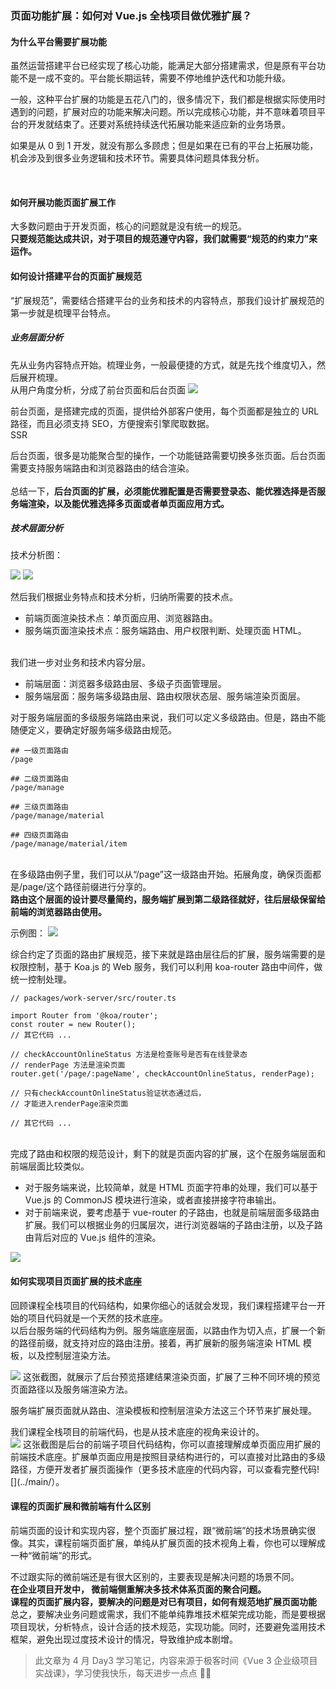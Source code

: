 ### 页面功能扩展：如何对 Vue.js 全栈项目做优雅扩展？

#### 为什么平台需要扩展功能

虽然运营搭建平台已经实现了核心功能，能满足大部分搭建需求，但是原有平台功能不是一成不变的。平台能长期运转，需要不停地维护迭代和功能升级。
<br/>

一般，这种平台扩展的功能是五花八门的，很多情况下，我们都是根据实际使用时遇到的问题，扩展对应的功能来解决问题。所以完成核心功能，并不意味着项目平台的开发就结束了。还要对系统持续迭代拓展功能来适应新的业务场景。
<br/>

如果是从 0 到 1 开发，就没有那么多顾虑；但是如果在已有的平台上拓展功能，机会涉及到很多业务逻辑和技术环节。需要具体问题具体我分析。

<br/>

#### 如何开展功能页面扩展工作

大多数问题由于开发页面，核心的问题就是没有统一的规范。<br/>
<b>只要规范能达成共识，对于项目的规范遵守内容，我们就需要“规范的约束力”来运作。</b>

#### 如何设计搭建平台的页面扩展规范

“扩展规范”，需要结合搭建平台的业务和技术的内容特点，那我们设计扩展规范的第一步就是梳理平台特点。

##### 业务层面分析

先从业务内容特点开始。梳理业务，一般最便捷的方式，就是先找个维度切入，然后展开梳理。
<br/>
从用户角度分析，分成了前台页面和后台页面
![](https://static001.geekbang.org/resource/image/35/c1/35ac50c7c70228360ec92568f1c7ecc1.jpg?wh=4000x2517)

前台页面，是搭建完成的页面，提供给外部客户使用，每个页面都是独立的 URL 路径，而且必须支持 SEO，方便搜索引擎爬取数据。<br/>
SSR
<br/>

后台页面，很多是功能聚合型的操作，一个功能链路需要切换多张页面。后台页面需要支持服务端路由和浏览器路由的结合渲染。<br/>
<br/>
总结一下，<b>后台页面的扩展，必须能优雅配置是否需要登录态、能优雅选择是否服务端渲染，以及能优雅选择多页面或者单页面应用方式。</b>

##### 技术层面分析

技术分析图：

![](https://static001.geekbang.org/resource/image/40/68/40c08f62b997d152377bfd8816158c68.jpg?wh=4000x2250)
![](https://static001.geekbang.org/resource/image/c7/y3/c7acfd45eab6aff4e19b683b68d3byy3.jpg?wh=4000x2250)

然后我们根据业务特点和技术分析，归纳所需要的技术点。<br/>

- 前端页面渲染技术点：单页面应用、浏览器路由。
- 服务端页面渲染技术点：服务端路由、用户权限判断、处理页面 HTML。

<br/>
我们进一步对业务和技术内容分层。
<br/>

- 前端层面：浏览器多级路由层、多级子页面管理层。
- 服务端层面：服务端多级路由层、路由权限状态层、服务端渲染页面层。
  <br/>

对于服务端层面的多级服务端路由来说，我们可以定义多级路由。但是，路由不能随便定义，要确定好服务端多级路由规范。

```
## 一级页面路由
/page

## 二级页面路由
/page/manage

## 三级页面路由
/page/manage/material

## 四级页面路由
/page/manage/material/item
```

<br/>
在多级路由例子里，我们可以从“/page”这一级路由开始。拓展角度，确保页面都是/page/这个路径前缀进行分享的。
<br/>
<b>路由这个层面的设计要尽量简约，服务端扩展到第二级路径就好，往后层级保留给前端的浏览器路由使用。</b>
<br/>

示例图：
![](https://static001.geekbang.org/resource/image/82/f2/829933f6c642aa3afe37a726f5b0e8f2.jpg?wh=4000x2415)

综合约定了页面的路由扩展规范，接下来就是路由层往后的扩展，服务端需要的是权限控制，基于 Koa.js 的 Web 服务，我们可以利用 koa-router 路由中间件，做统一控制处理。<br/>

```
// packages/work-server/src/router.ts

import Router from '@koa/router';
const router = new Router();
// 其它代码 ...

// checkAccountOnlineStatus 方法是检查账号是否有在线登录态
// renderPage 方法是渲染页面
router.get('/page/:pageName', checkAccountOnlineStatus, renderPage);

// 只有checkAccountOnlineStatus验证状态通过后，
// 才能进入renderPage渲染页面

// 其它代码 ...
```

<br/>
完成了路由和权限的规范设计，剩下的就是页面内容的扩展，这个在服务端层面和前端层面比较类似。

- 对于服务端来说，比较简单，就是 HTML 页面字符串的处理，我们可以基于 Vue.js 的 CommonJS 模块进行渲染，或者直接拼接字符串输出。
- 对于前端来说，要考虑基于 vue-router 的子路由，也就是前端层面多级路由扩展。我们可以根据业务的归属层次，进行浏览器端的子路由注册，以及子路由背后对应的 Vue.js 组件的渲染。

![](https://static001.geekbang.org/resource/image/1a/cc/1a9580172dbcyyed0cd6ca61307d4bcc.jpg?wh=4000x2415)

#### 如何实现项目页面扩展的技术底座

回顾课程全栈项目的代码结构，如果你细心的话就会发现，我们课程搭建平台一开始的项目代码就是一个天然的技术底座。
<br/>
以后台服务端的代码结构为例。服务端底座层面，以路由作为切入点，扩展一个新的路径前缀，就支持对应的路由注册。接着，再扩展新的服务端渲染 HTML 模板，以及控制层渲染方法。
<br/>

![](https://static001.geekbang.org/resource/image/61/e6/61f0c95965323b06c6cb42a230880de6.png?wh=1920x1091)
这张截图，就展示了后台预览搭建结果渲染页面，扩展了三种不同环境的预览页面路径以及服务端渲染方法。
<br/>

服务端扩展页面就从路由、渲染模板和控制层渲染方法这三个环节来扩展处理。
<br/>

我们课程全栈项目的前端代码，也是从技术底座的视角来设计的。<br/>
![](https://static001.geekbang.org/resource/image/0c/b5/0c110c6cfc629yy106f529e9d01af9b5.png?wh=1920x1291)
这张截图是后台的前端子项目代码结构，你可以直接理解成单页面应用扩展的前端技术底座。扩展单页面应用是按照目录结构进行的，可以直接对比路由的多级路径，方便开发者扩展页面操作（更多技术底座的代码内容，可以查看完整代码![](../main/）。

#### 课程的页面扩展和微前端有什么区别

前端页面的设计和实现内容，整个页面扩展过程，跟“微前端”的技术场景确实很像。其实，课程前端页面扩展，单纯从扩展页面的技术视角上看，你也可以理解成一种“微前端”的形式。<br/>

不过跟实际的微前端还是有很大区别的，主要表现是解决问题的场景不同。
<br/>
<b>在企业项目开发中， 微前端侧重解决多技术体系页面的聚合问题。</b><br/>
<b>课程的页面扩展内容，要解决的问题是对已有项目，如何有规范地扩展页面功能</b><br/>
总之，要解决业务问题或需求，我们不能单纯靠堆技术框架完成功能，而是要根据项目现状，分析特点，设计合适的技术规范，实现功能。同时，还要避免滥用技术框架，避免出现过度技术设计的情况，导致维护成本剧增。
<br/>

> 此文章为 4 月 Day3 学习笔记，内容来源于极客时间《Vue 3 企业级项目实战课》，学习使我快乐，每天进步一点点 💪💪
